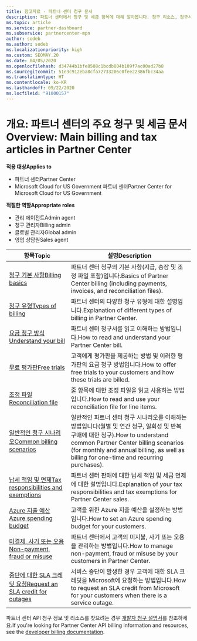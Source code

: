 ```yaml
---
title: 참고자료 - 파트너 센터 청구 문서
description: 파트너 센터에서 청구 및 세금 항목에 대해 알아봅니다. 청구 리소스, 청구서, CSP 청구 및 세금에 대한 정보가 포함되어 있습니다.
ms.topic: article
ms.service: partner-dashboard
ms.subservice: partnercenter-mpn
author: sodeb
ms.author: sodeb
ms.localizationpriority: high
ms.custom: SEOMAY.20
ms.date: 04/05/2020
ms.openlocfilehash: d34744b1bfe8508c1bcdb804b109f7ac00ad27b8
ms.sourcegitcommit: 51e3c912eba8cfa72733206c0fee22386fbc34aa
ms.translationtype: HT
ms.contentlocale: ko-KR
ms.lasthandoff: 09/22/2020
ms.locfileid: "91000157"
---
```

# <a name="overview-main-billing-and-tax-articles-in-partner-center"></a><span data-ttu-id="454f7-104">개요: 파트너 센터의 주요 청구 및 세금 문서</span><span class="sxs-lookup"><span data-stu-id="454f7-104">Overview: Main billing and tax articles in Partner Center</span></span>

<span data-ttu-id="454f7-105">**적용 대상**</span><span class="sxs-lookup"><span data-stu-id="454f7-105">**Applies to**</span></span>

- <span data-ttu-id="454f7-106">파트너 센터</span><span class="sxs-lookup"><span data-stu-id="454f7-106">Partner Center</span></span>
- <span data-ttu-id="454f7-107">Microsoft Cloud for US Government 파트너 센터</span><span class="sxs-lookup"><span data-stu-id="454f7-107">Partner Center for Microsoft Cloud for US Government</span></span>

<span data-ttu-id="454f7-108">**적절한 역할**</span><span class="sxs-lookup"><span data-stu-id="454f7-108">**Appropriate roles**</span></span>

- <span data-ttu-id="454f7-109">관리 에이전트</span><span class="sxs-lookup"><span data-stu-id="454f7-109">Admin agent</span></span>
- <span data-ttu-id="454f7-110">청구 관리자</span><span class="sxs-lookup"><span data-stu-id="454f7-110">Billing admin</span></span>
- <span data-ttu-id="454f7-111">글로벌 관리자</span><span class="sxs-lookup"><span data-stu-id="454f7-111">Global admin</span></span>
- <span data-ttu-id="454f7-112">영업 상담원</span><span class="sxs-lookup"><span data-stu-id="454f7-112">Sales agent</span></span>

| <span data-ttu-id="454f7-113">항목</span><span class="sxs-lookup"><span data-stu-id="454f7-113">Topic</span></span> | <span data-ttu-id="454f7-114">설명</span><span class="sxs-lookup"><span data-stu-id="454f7-114">Description</span></span> |
| ----- | ----------- |
| [<span data-ttu-id="454f7-115">청구 기본 사항</span><span class="sxs-lookup"><span data-stu-id="454f7-115">Billing basics</span></span>](billing-basics.md) | <span data-ttu-id="454f7-116">파트너 센터 청구의 기본 사항(지급, 송장 및 조정 파일 포함)입니다.</span><span class="sxs-lookup"><span data-stu-id="454f7-116">Basics of Partner Center billing (including payments, invoices, and reconciliation files).</span></span> |
| [<span data-ttu-id="454f7-117">청구 유형</span><span class="sxs-lookup"><span data-stu-id="454f7-117">Types of billing</span></span>](billing-different-types.md) | <span data-ttu-id="454f7-118">파트너 센터의 다양한 청구 유형에 대한 설명입니다.</span><span class="sxs-lookup"><span data-stu-id="454f7-118">Explanation of different types of billing in Partner Center.</span></span> |
| [<span data-ttu-id="454f7-119">요금 청구 방식</span><span class="sxs-lookup"><span data-stu-id="454f7-119">Understand your bill</span></span>](read-your-bill.md) | <span data-ttu-id="454f7-120">파트너 센터 청구서를 읽고 이해하는 방법입니다.</span><span class="sxs-lookup"><span data-stu-id="454f7-120">How to read and understand your Partner Center bill.</span></span> |
| [<span data-ttu-id="454f7-121">무료 평가판</span><span class="sxs-lookup"><span data-stu-id="454f7-121">Free trials</span></span>](offer-your-customers-trials-of-microsoft-products.md) | <span data-ttu-id="454f7-122">고객에게 평가판을 제공하는 방법 및 이러한 평가판의 요금 청구 방법입니다.</span><span class="sxs-lookup"><span data-stu-id="454f7-122">How to offer free trials to your customers and how these trials are billed.</span></span> |
| [<span data-ttu-id="454f7-123">조정 파일</span><span class="sxs-lookup"><span data-stu-id="454f7-123">Reconciliation file</span></span>](use-the-reconciliation-files.md) | <span data-ttu-id="454f7-124">줄 항목에 대한 조정 파일을 읽고 사용하는 방법입니다.</span><span class="sxs-lookup"><span data-stu-id="454f7-124">How to read and use your reconciliation file for line items.</span></span> |
| [<span data-ttu-id="454f7-125">일반적인 청구 시나리오</span><span class="sxs-lookup"><span data-stu-id="454f7-125">Common billing scenarios</span></span>](common-billing-scenarios.md) | <span data-ttu-id="454f7-126">일반적인 파트너 센터 청구 시나리오를 이해하는 방법입니다(월별 및 연간 청구, 일회성 및 반복 구매에 대한 청구).</span><span class="sxs-lookup"><span data-stu-id="454f7-126">How to understand common Partner Center billing scenarios (for monthly and annual billing, as well as billing for one-time and recurring purchases).</span></span> |
| [<span data-ttu-id="454f7-127">납세 책임 및 면제</span><span class="sxs-lookup"><span data-stu-id="454f7-127">Tax responsibilities and exemptions</span></span>](tax-and-tax-exemptions.md) | <span data-ttu-id="454f7-128">파트너 센터 판매에 대한 납세 책임 및 세금 면제에 대한 설명입니다.</span><span class="sxs-lookup"><span data-stu-id="454f7-128">Explanation of your tax responsibilities and tax exemptions for Partner Center sales.</span></span> |
| [<span data-ttu-id="454f7-129">Azure 지출 예산</span><span class="sxs-lookup"><span data-stu-id="454f7-129">Azure spending budget</span></span>](set-an-azure-spending-budget-for-your-customers.md) | <span data-ttu-id="454f7-130">고객을 위한 Azure 지출 예산을 설정하는 방법입니다.</span><span class="sxs-lookup"><span data-stu-id="454f7-130">How to set an Azure spending budget for your customers.</span></span> |
| [<span data-ttu-id="454f7-131">미결제, 사기 또는 오용</span><span class="sxs-lookup"><span data-stu-id="454f7-131">Non-payment, fraud or misuse</span></span>](non-payment-fraud-misuse.md) | <span data-ttu-id="454f7-132">파트너 센터에서 고객의 미지불, 사기 또는 오용을 관리하는 방법입니다.</span><span class="sxs-lookup"><span data-stu-id="454f7-132">How to manage non-payment, fraud or misuse by your customers in Partner Center.</span></span> |
| [<span data-ttu-id="454f7-133">중단에 대한 SLA 크레딧 요청</span><span class="sxs-lookup"><span data-stu-id="454f7-133">Request an SLA credit for outages</span></span>](request-credit.md) | <span data-ttu-id="454f7-134">서비스 중단이 발생한 경우 고객에 대한 SLA 크레딧을 Microsoft에 요청하는 방법입니다.</span><span class="sxs-lookup"><span data-stu-id="454f7-134">How to request an SLA credit from Microsoft for your customers when there is a service outage.</span></span> |

<span data-ttu-id="454f7-135">파트너 센터 API 청구 정보 및 리소스를 찾으려는 경우 [개발자 청구 설명서](/partner-center/develop/manage-billing)를 참조하세요.</span><span class="sxs-lookup"><span data-stu-id="454f7-135">If you're looking for Partner Center API billing information and resources, see the [developer billing documentation](/partner-center/develop/manage-billing).</span></span>